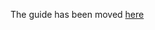 The guide has been moved [here](https://gist.github.com/alessandroDevs/430f1cfa15b420a7a1c01ab5a58e6ecc)
